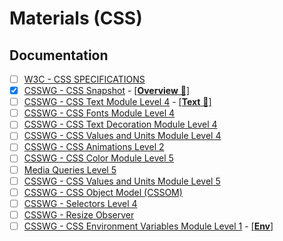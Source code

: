# Materials (CSS)

## Documentation

- [ ] [W3C - CSS SPEC­I­FI­CA­TIONS](https://www.w3.org/Style/CSS/current-work)
- [x] [CSSWG - CSS Snapshot](https://drafts.csswg.org/css) - [[**Overview** 📂]](./topics/overview.md)
- [ ] [CSSWG - CSS Text Module Level 4](https://drafts.csswg.org/css-text-4) - [[**Text** 📂]](./topics/text.md)
- [ ] [CSSWG - CSS Fonts Module Level 4](https://drafts.csswg.org/css-fonts-4/)
- [ ] [CSSWG - CSS Text Decoration Module Level 4](https://drafts.csswg.org/css-text-decor-4/)
- [ ] [CSSWG - CSS Values and Units Module Level 4](https://drafts.csswg.org/css-values-4/)
- [ ] [CSSWG - CSS Animations Level 2](https://drafts.csswg.org/css-animations-2)
- [ ] [CSSWG - CSS Color Module Level 5](https://drafts.csswg.org/css-color-5/)
- [ ] [Media Queries Level 5](https://drafts.csswg.org/mediaqueries-5/)
- [ ] [CSSWG - CSS Values and Units Module Level 5](https://drafts.csswg.org/css-values-5/)
- [ ] [CSSWG - CSS Object Model (CSSOM)](https://drafts.csswg.org/cssom-1/)
- [ ] [CSSWG - Selectors Level 4](https://drafts.csswg.org/selectors-4/)
- [ ] [CSSWG - Resize Observer](https://drafts.csswg.org/resize-observer)
- [ ] [CSSWG - CSS Environment Variables Module Level 1](https://drafts.csswg.org/css-env/) - [[**Env**]](./topics/env.md)
